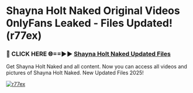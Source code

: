 # Shayna Holt Naked Original Videos 0nlyFans Leaked - Files Updated! (r77ex)

<h3>🔴 CLICK HERE 🌐==►► <a href="https://tinyurl.com/yckcrads" rel="nofollow">Shayna Holt Naked Updated Files</a></h3>

Get Shayna Holt Naked and all content. Now you can access all videos and pictures of Shayna Holt Naked. New Updated Files 2025!

[![r77ex](https://i.imgur.com/hpKpOFt.gif)](https://tinyurl.com/yckcrads)
